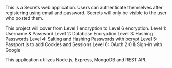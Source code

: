 This is a Secrets web application. Users can authenticate themselves after registering using email and password. Secrets will only be visible to the user who posted them.

This project will cover from Level 1 encryption to Level 6 encryption.
Level 1: Username & Password
Level 2: Database Encryption
Level 3: Hashing Passwords
Level 4: Salting and Hashing Passwords with bcrypt
Level 5: Passport.js to add Cookies and Sessions
Level 6: OAuth 2.0 & Sign-in with Google

This application utilizes Node.js, Express, MongoDB and REST API.
